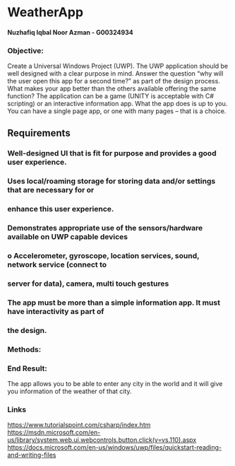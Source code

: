 # WeatherApp
#### Nuzhafiq Iqbal Noor Azman - G00324934

### Objective:
Create a Universal Windows Project (UWP).
The UWP application should be well designed with a clear purpose in mind. Answer the question
“why will the user open this app for a second time?” as part of the design process. What makes your
app better than the others available offering the same function?
The application can be a game (UNITY is acceptable with C# scripting) or an interactive information
app. What the app does is up to you. You can have a single page app, or one with many pages – that
is a choice. 

## Requirements
### Well-designed UI that is fit for purpose and provides a good user experience.
### Uses local/roaming storage for storing data and/or settings that are necessary for or
### enhance this user experience.
### Demonstrates appropriate use of the sensors/hardware available on UWP capable devices
### o Accelerometer, gyroscope, location services, sound, network service (connect to
### server for data), camera, multi touch gestures
### The app must be more than a simple information app. It must have interactivity as part of
 ### the design.
 
### Methods:

### End Result:
The app allows you to be able to enter any city in the world and it will give you information of the weather of that city. 


### Links
https://www.tutorialspoint.com/csharp/index.htm
https://msdn.microsoft.com/en-us/library/system.web.ui.webcontrols.button.click(v=vs.110).aspx
https://docs.microsoft.com/en-us/windows/uwp/files/quickstart-reading-and-writing-files
